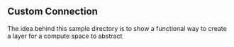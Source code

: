 ## Custom Connection

The idea behind this sample directory is to show a functional way to create a layer for a compute space to abstract